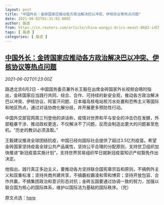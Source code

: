 ```yaml
---
layout: post
title: "中国外长：金砖国家应推动各方政治解决巴以冲突、伊核协议等热点问题"
date: 2021-06-02T01:31:03.000Z
author: 路透
from: https://cn.reuters.com/article/china-wangyi-brics-meast-0602-idCNKCS2DE03B
tags: [ 路透 ]
categories: [ 路透 ]
---
```

<!--1622597463000-->
[中国外长：金砖国家应推动各方政治解决巴以冲突、伊核协议等热点问题](https://cn.reuters.com/article/china-wangyi-brics-meast-0602-idCNKCS2DE03B)
------

<div>
<div><i>2021-06-02T01:23:00Z</i></div><p>路透北京6月2日 - 中国国务委员兼外长王毅在出席金砖国家外长视频会晤时指出，金砖国家应当践行共同、综合、合作、可持续的新安全观，推动各方政治解决巴以冲突、伊核协议、阿富汗问题、日本福岛核电站核污水处置和恐怖主义等国际和地区热点，通过对话协商化解分歧，并开展更多预防性行动。</p><p>中国外交部官网周三刊登他的讲话称，疫情对世界和平与安全的冲击仍在发酵，外部粗暴干涉、推动政权更迭，不仅解决不了问题，反而会制造出更大的问题甚至危机。“历史的教训必须汲取。”</p><p>王毅建议推进全球团结抗疫，中国已经向国际社会提供了超过3.5亿剂疫苗。希望金砖国家坚持疫苗全球公共产品属性，坚持公平合理的分配原则，支持世卫组织加快推进“新冠疫苗实施计划”，支持世界贸易组织早日就新冠疫苗知识产权豁免作出决定。</p><p>他指出，践行真正多边主义，要推动各方坚持联合国宪章宗旨和原则，不搞例外主义和双重标准；坚持共商共建共享，不搞霸权霸凌和零和博弈；坚持开放包容、合作共赢，不搞集团政治和意识形态对抗；金砖五国要通过协调一致的努力，加强以联合国为核心的国际体系，维护以国际法为基础的国际秩序。（完）</p><p>原文点选：<a href="https://www.fmprc.gov.cn/web/wjbzhd/t1880622.shtml">here</a></p>
</div>
